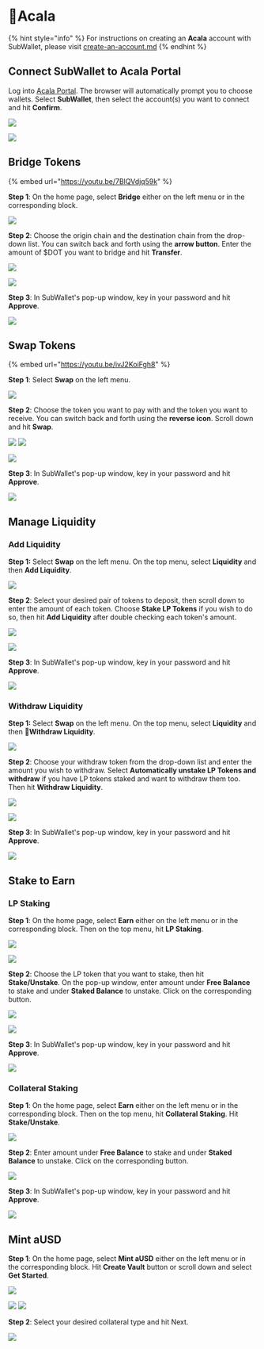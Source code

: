 # Acala

{% hint style="info" %}
For instructions on creating an **Acala** account with SubWallet, please visit [create-an-account.md](../user-guide/create-an-account.md "mention")
{% endhint %}

## Connect SubWallet to Acala Portal

Log into [Acala Portal](https://apps.acala.network). The browser will automatically prompt you to choose wallets. Select **SubWallet**, then select the account(s) you want to connect and hit **Confirm**.

![](<../.gitbook/assets/Screen Shot 2022-05-09 at 14.02.32.png>)

![](<../.gitbook/assets/Screen Shot 2022-05-09 at 14.03.37.png>)

## Bridge Tokens

{% embed url="https://youtu.be/7BlQVdjq59k" %}

**Step 1**: On the home page, select **Bridge** either on the left menu or in the corresponding block.&#x20;

![](<../.gitbook/assets/Screen Shot 2022-05-09 at 14.17.32.png>)

**Step 2**: Choose the origin chain and the destination chain from the drop-down list. You can switch back and forth using the **arrow button**. Enter the amount of $DOT you want to bridge and hit **Transfer**.

![](<../.gitbook/assets/Screen Shot 2022-05-09 at 14.25.29.png>)

![](<../.gitbook/assets/Screen Shot 2022-05-09 at 14.27.20.png>)

**Step 3**: In SubWallet's pop-up window, key in your password and hit **Approve**.

![](<../.gitbook/assets/Screen Shot 2022-05-09 at 14.28.32.png>)

## Swap Tokens

{% embed url="https://youtu.be/ivJ2KoiFgh8" %}

**Step 1**: Select **Swap** on the left menu.

![](<../.gitbook/assets/Screen Shot 2022-05-09 at 14.43.46.png>)

**Step 2**: Choose the token you want to pay with and the token you want to receive. You can switch back and forth using the **reverse icon**. Scroll down and hit **Swap**.

![](<../.gitbook/assets/Screen Shot 2022-05-09 at 14.45.29.png>) ![](<../.gitbook/assets/Screen Shot 2022-05-09 at 14.45.39.png>)

![](<../.gitbook/assets/Screen Shot 2022-05-09 at 14.46.16.png>)

**Step 3**: In SubWallet's pop-up window, key in your password and hit **Approve**.

![](<../.gitbook/assets/Screen Shot 2022-05-09 at 14.53.53.png>)

## **Manage Liquidity**

### **Add Liquidity**

**Step 1:** Select **Swap** on the left menu. On the top menu, select **Liquidity** and then **Add Liquidity**.

![](<../.gitbook/assets/Screen Shot 2022-05-09 at 15.03.19.png>)

**Step 2**: Select your desired pair of tokens to deposit, then scroll down to enter the amount of each token. Choose **Stake LP Tokens** if you wish to do so, then hit **Add Liquidity** after double checking each token's amount.

![](<../.gitbook/assets/Screen Shot 2022-05-09 at 15.10.02.png>)

![](<../.gitbook/assets/Screen Shot 2022-05-09 at 15.10.24.png>)

**Step 3**: In SubWallet's pop-up window, key in your password and hit **Approve**.

![](<../.gitbook/assets/Screen Shot 2022-05-09 at 15.15.03.png>)

### Withdraw Liquidity

**Step 1:** Select **Swap** on the left menu. On the top menu, select **Liquidity** and then **Withdraw Liquidity**.

![](<../.gitbook/assets/Screen Shot 2022-05-09 at 15.20.02.png>)

**Step 2**: Choose your withdraw token from the drop-down list and enter the amount you wish to withdraw. Select **Automatically unstake LP Tokens and withdraw** if you have LP tokens staked and want to withdraw them too. Then hit **Withdraw Liquidity**.

![](<../.gitbook/assets/Screen Shot 2022-05-09 at 15.18.49.png>)

![](<../.gitbook/assets/Screen Shot 2022-05-09 at 15.36.18.png>)

**Step 3**: In SubWallet's pop-up window, key in your password and hit **Approve**.

![](<../.gitbook/assets/Screen Shot 2022-05-09 at 15.37.59.png>)

## Stake to Earn

### LP Staking

**Step 1**: On the home page, select **Earn** either on the left menu or in the corresponding block. Then on the top menu, hit **LP Staking**.

![](<../.gitbook/assets/Screen Shot 2022-05-09 at 16.09.48.png>)

![](<../.gitbook/assets/Screen Shot 2022-05-09 at 16.12.35.png>)

**Step 2**: Choose the LP token that you want to stake, then hit **Stake/Unstake**. On the pop-up window, enter amount under **Free Balance** to stake and under **Staked Balance** to unstake. Click on the corresponding button.

![](<../.gitbook/assets/Screen Shot 2022-05-09 at 16.16.20.png>)

![](<../.gitbook/assets/Screen Shot 2022-05-09 at 16.16.40.png>)

**Step 3**: In SubWallet's pop-up window, key in your password and hit **Approve**.

![](<../.gitbook/assets/Screen Shot 2022-05-09 at 16.19.14.png>)

### Collateral Staking

**Step 1**: On the home page, select **Earn** either on the left menu or in the corresponding block. Then on the top menu, hit **Collateral Staking**. Hit **Stake/Unstake**.

![](<../.gitbook/assets/Screen Shot 2022-05-09 at 16.25.12.png>)

**Step 2**: Enter amount under **Free Balance** to stake and under **Staked Balance** to unstake. Click on the corresponding button.

![](<../.gitbook/assets/Screen Shot 2022-05-09 at 16.34.30.png>)

**Step 3**: In SubWallet's pop-up window, key in your password and hit **Approve**.

![](<../.gitbook/assets/Screen Shot 2022-05-09 at 16.36.21.png>)

## Mint aUSD

**Step 1**: On the home page, select **Mint aUSD** either on the left menu or in the corresponding block. Hit **Create Vault** button or scroll down and select **Get Started**.

![](<../.gitbook/assets/Screen Shot 2022-05-09 at 14.29.46.png>)

![](<../.gitbook/assets/Screen Shot 2022-05-09 at 16.37.50.png>) ![](<../.gitbook/assets/Screen Shot 2022-05-09 at 16.38.01.png>)

**Step 2**: Select your desired collateral type and hit Next.

![](<../.gitbook/assets/Screen Shot 2022-05-09 at 16.45.45.png>)

